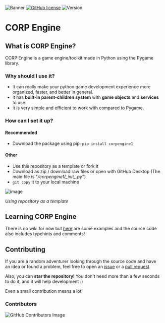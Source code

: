 ![Banner](https://imagizer.imageshack.com/img922/2867/oKxyGS.png)
[![GitHub license](https://img.shields.io/github/license/PyxleDev0/corp-engine)](https://github.com/PyxleDev0/corp-engine/blob/master/LICENSE)
![Version](https://img.shields.io/badge/Version-v1.3-informational)

# CORP Engine

## What is CORP Engine?
CORP Engine is a game engine/toolkit made in Python using the Pygame library.

### Why should I use it?
- It can really make your python game development experience more organized, faster, and better in general.
- It has **built-in parent-children system** with **game objects** and **services** to use. 
- It is very simple and efficient to work with compared to Pygame.

### How can I set it up?
#### Recommended
* Download the package using pip: `pip install corpengine1`
#### Other
* Use this repository as a template or fork it
* Download as zip / download raw files or open with GitHub Desktop (The main file is "*/corpengine1/\__init\__.py*")
* `git copy` it to your local machine

![image](https://user-images.githubusercontent.com/75680333/151244534-53a48093-6251-4a3a-a582-bb32df089257.png) 

*Using repository as a template*



## Learning CORP Engine
There is no wiki for now but [here](https://github.com/corpengine/examples/) are some examples and the source code also includes typehints and comments!

## Contributing
If you are a random adventurer looking through the source code and have an idea or found a problem, feel free to open an [issue](https://github.com/corpengine/corpengine/issues) or a [pull request](https://github.com/corpengine/corpengine/pulls). 

Also, you can **star the repository**! You don't need more than a few seconds to do it, and it will help development :)

Even a small contribution means a lot!

### Contributors

![GitHub Contributors Image](https://contrib.rocks/image?repo=PyxleDev0/corp-engine)
